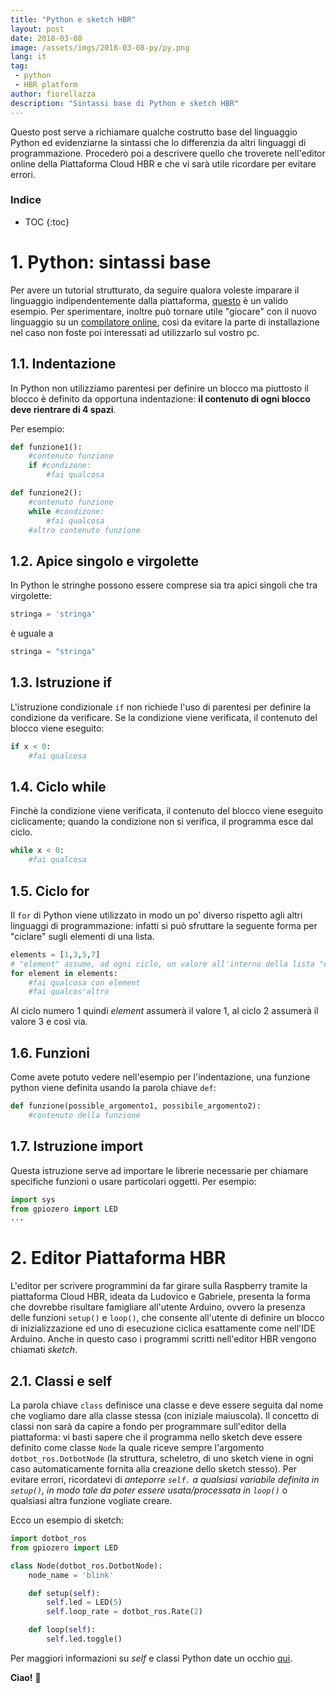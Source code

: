 ```yaml
---
title: "Python e sketch HBR"
layout: post
date: 2018-03-08
image: /assets/imgs/2018-03-08-py/py.png
lang: it
tag:
 - python
 - HBR platform
author: fiorellazza
description: "Sintassi base di Python e sketch HBR"
---
```

Questo post serve a richiamare qualche costrutto base del linguaggio Python ed evidenziarne la sintassi che lo differenzia da altri linguaggi di programmazione. Procederò poi a descrivere quello che troverete nell'editor online della Piattaforma Cloud HBR e che vi sarà utile ricordare per evitare errori.

### Indice
* TOC
{:toc}
 
# 1. Python: sintassi base
Per avere un tutorial strutturato, da seguire qualora voleste imparare il linguaggio indipendentemente dalla piattaforma, [questo](http://www.html.it/guide/guida-python/) è un valido esempio. Per sperimentare, inoltre può tornare utile "giocare" con il nuovo linguaggio su un [compilatore online](https://repl.it/repls/ThreadbareBusyArrays), così da evitare la parte di installazione nel caso non foste poi interessati ad utilizzarlo sul vostro pc.
 
## 1.1. Indentazione
In Python non utilizziamo parentesi per definire un blocco ma piuttosto il blocco è definito da opportuna indentazione: **il contenuto di ogni blocco deve rientrare di 4 spazi**.

Per esempio:

```python
def funzione1():
    #contenuto funzione
    if #condizone:
        #fai qualcosa

def funzione2():
    #contenuto funzione
    while #condizone:
        #fai qualcosa
    #altro contenuto funzione
```

## 1.2. Apice singolo e virgolette 
In Python le stringhe possono essere comprese sia tra apici singoli che tra virgolette:
```python
stringa = 'stringa'
```
è uguale a
```python
stringa = "stringa"
```

## 1.3. Istruzione **if**
L'istruzione condizionale `if` non richiede l'uso di parentesi per definire la condizione da verificare. Se la condizione viene verificata, il contenuto del blocco viene eseguito:
```python
if x < 0:
    #fai qualcosa
```
## 1.4. Ciclo **while**
Finchè la condizione viene verificata, il contenuto del blocco viene eseguito ciclicamente; quando la condizione non si verifica, il programma esce dal ciclo.
```python
while x < 0:
    #fai qualcosa
```
## 1.5. Ciclo **for**
Il `for` di Python viene utilizzato in modo un po' diverso rispetto agli altri linguaggi di programmazione: infatti si può sfruttare la seguente forma per "ciclare" sugli elementi di una lista.

```python
elements = [1,3,5,7]
# "element" assume, ad ogni ciclo, un valore all'interno della lista "elements":
for element in elements:
    #fai qualcosa con element
    #fai qualcos'altro
```
Al ciclo numero 1 quindi *element* assumerà il valore 1, al ciclo 2 assumerà il valore 3 e così via.

##  1.6. Funzioni
Come avete potuto vedere nell'esempio per l'indentazione, una funzione python viene definita usando la parola chiave `def`:
```python
def funzione(possible_argomento1, possibile_argomento2): 
    #contenuto della funzione
```
## 1.7. Istruzione **import**
Questa istruzione serve ad importare le librerie necessarie per chiamare specifiche funzioni o usare particolari oggetti. Per esempio:
```python
import sys
from gpiozero import LED
...
```

# 2. Editor Piattaforma HBR
L'editor per scrivere programmini da far girare sulla Raspberry tramite la piattaforma Cloud HBR, ideata da Ludovico e Gabriele, presenta la forma che dovrebbe risultare famigliare all'utente Arduino, ovvero la presenza delle funzioni `setup()` e `loop()`, che consente all'utente di definire un blocco di inizializzazione ed uno di esecuzione ciclica esattamente come nell'IDE Arduino. Anche in questo caso i programmi scritti nell'editor HBR vengono chiamati *sketch*.
## 2.1. Classi e **self** 
La parola chiave `class` definisce una classe e deve essere seguita dal nome che vogliamo dare alla classe stessa (con iniziale maiuscola). Il concetto di classi non sarà da capire a fondo per programmare sull'editor della piattaforma: vi basti sapere che il programma nello sketch deve essere definito come classe `Node` la quale riceve sempre l'argomento `dotbot_ros.DotbotNode` (la struttura, scheletro, di uno sketch viene in ogni caso automaticamente fornita alla creazione dello sketch stesso).
Per evitare errori, ricordatevi di *anteporre `self.` a qualsiasi variabile definita in `setup()`, in modo tale da poter essere usata/processata in `loop()`* o qualsiasi altra funzione vogliate creare.

Ecco un esempio di sketch:

```python
import dotbot_ros
from gpiozero import LED

class Node(dotbot_ros.DotbotNode):
    node_name = 'blink'

    def setup(self):
        self.led = LED(5)
        self.loop_rate = dotbot_ros.Rate(2)

    def loop(self):
        self.led.toggle()
```
Per maggiori informazioni su *self* e classi Python date un occhio [qui](http://www.html.it/pag/15622/classi-in-python/).


**Ciao!** :hibiscus: